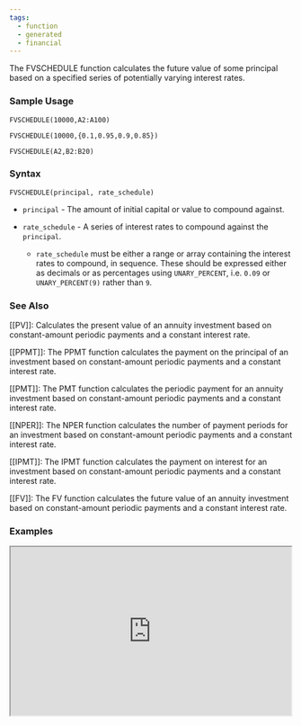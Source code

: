 ```yaml
---
tags:
  - function
  - generated
  - financial
---
```


The FVSCHEDULE function calculates the future value of some principal based on a specified series of potentially varying interest rates.

### Sample Usage

`FVSCHEDULE(10000,A2:A100)`

`FVSCHEDULE(10000,{0.1,0.95,0.9,0.85})`

`FVSCHEDULE(A2,B2:B20)`

### Syntax

`FVSCHEDULE(principal, rate_schedule)`

* `principal` - The amount of initial capital or value to compound against.
* `rate_schedule` - A series of interest rates to compound against the `principal`.

  + `rate_schedule` must be either a range or array containing the interest rates to compound, in sequence. These should be expressed either as decimals or as percentages using `UNARY_PERCENT`, i.e. `0.09` or `UNARY_PERCENT(9)` rather than `9`.

### See Also

[[PV]]: Calculates the present value of an annuity investment based on constant-amount periodic payments and a constant interest rate.

[[PPMT]]: The PPMT function calculates the payment on the principal of an investment based on constant-amount periodic payments and a constant interest rate.

[[PMT]]: The PMT function calculates the periodic payment for an annuity investment based on constant-amount periodic payments and a constant interest rate.

[[NPER]]: The NPER function calculates the number of payment periods for an investment based on constant-amount periodic payments and a constant interest rate.

[[IPMT]]: The IPMT function calculates the payment on interest for an investment based on constant-amount periodic payments and a constant interest rate.

[[FV]]: The FV function calculates the future value of an annuity investment based on constant-amount periodic payments and a constant interest rate.

### Examples

<iframe height="300" src="https://docs.google.com/spreadsheet/pub?key=0As3tAuweYU9QdGJqbTJKVnZ2Q3ZwT3NxM1dEajBqYnc&amp;output=html" width="500"></iframe>